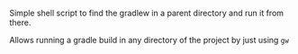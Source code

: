 Simple shell script to find the gradlew in a parent directory and run it from there.

Allows running a gradle build in any directory of the project by just using `gw`
